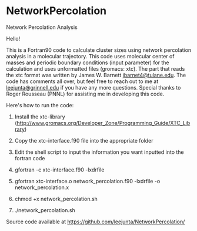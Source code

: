 # NetworkPercolation
Network Percolation Analysis

Hello!

This is a Fortran90 code to calculate cluster sizes using network percolation analysis in a molecular trajectory. This code uses molecular center of masses and periodic boundary conditions (input parameter) for the calculation and uses unformatted files (gromacs: xtc). The part that reads the xtc format was written by James W. Barnett jbarnet4@tulane.edu. The code has comments all over, but feel free to reach out to me at leejunta@grinnell.edu if you have any more questions. Special thanks to Roger Rousseau (PNNL) for assisting me in developing this code.

Here's how to run the code:

1) Install the xtc-library (http://www.gromacs.org/Developer_Zone/Programming_Guide/XTC_Library)

2) Copy the xtc-interface.f90 file into the appropriate folder

3) Edit the shell script to input the information you want inputted into the fortran code

4) gfortran -c xtc-interface.f90 -lxdrfile

5) gfortran xtc-interface.o network_percolation.f90 -lxdrfile -o network_percolation.x

6) chmod +x network_percolation.sh

7) ./network_percolation.sh

Source code available at https://github.com/leejunta/NetworkPercolation/
